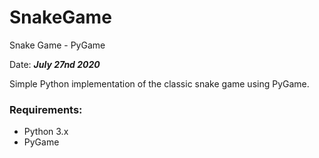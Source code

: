 # SnakeGame
Snake Game - PyGame

Date: ***July 27nd 2020***


Simple Python implementation of the classic snake game using PyGame.

### Requirements:
- Python 3.x
- PyGame
